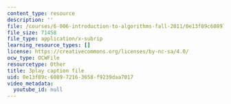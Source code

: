 ```yaml
---
content_type: resource
description: ''
file: /courses/6-006-introduction-to-algorithms-fall-2011/0e13f89c608972163658f9239daa7017_P7frcB_-g4w.srt
file_size: 71458
file_type: application/x-subrip
learning_resource_types: []
license: https://creativecommons.org/licenses/by-nc-sa/4.0/
ocw_type: OCWFile
resourcetype: Other
title: 3play caption file
uid: 0e13f89c-6089-7216-3658-f9239daa7017
video_metadata:
  youtube_id: null
---
```

